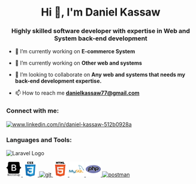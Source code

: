 <h1 align="center">Hi 👋, I'm Daniel Kassaw</h1>
<h3 align="center">Highly skilled software developer with expertise in Web and System back-end development</h3>

- 🔭 I’m currently working on **E-commerce System**
- 🔭 I’m currently working on **Other web and systems**

- 👯 I’m looking to collaborate on **Any web and systems that needs my back-end development expertise.**

- 📫 How to reach me **danielkassaw77@gmail.com**

<h3 align="left">Connect with me:</h3>
<p align="left">
<a href="https://linkedin.com/in/www.linkedin.com/in/daniel-kassaw-512b0928a" target="blank"><img align="center" src="https://raw.githubusercontent.com/rahuldkjain/github-profile-readme-generator/master/src/images/icons/Social/linked-in-alt.svg" alt="www.linkedin.com/in/daniel-kassaw-512b0928a" height="30" width="40" /></a>
</p>

<h3 align="left">Languages and Tools:</h3>
<img src="https://laravel.com/img/logomark.min.svg" alt="Laravel Logo" width="200"/>
<p align="left"> <a href="https://getbootstrap.com" target="_blank" rel="noreferrer"> <img src="https://raw.githubusercontent.com/devicons/devicon/master/icons/bootstrap/bootstrap-plain-wordmark.svg" alt="bootstrap" width="40" height="40"/> </a> <a href="https://www.w3schools.com/css/" target="_blank" rel="noreferrer"> <img src="https://raw.githubusercontent.com/devicons/devicon/master/icons/css3/css3-original-wordmark.svg" alt="css3" width="40" height="40"/> </a> <a href="https://git-scm.com/" target="_blank" rel="noreferrer"> <img src="https://www.vectorlogo.zone/logos/git-scm/git-scm-icon.svg" alt="git" width="40" height="40"/> </a> <a href="https://www.w3.org/html/" target="_blank" rel="noreferrer"> <img src="https://raw.githubusercontent.com/devicons/devicon/master/icons/html5/html5-original-wordmark.svg" alt="html5" width="40" height="40"/> </a> <a href="https://www.mysql.com/" target="_blank" rel="noreferrer"> <img src="https://raw.githubusercontent.com/devicons/devicon/master/icons/mysql/mysql-original-wordmark.svg" alt="mysql" width="40" height="40"/> </a> <a href="https://www.php.net" target="_blank" rel="noreferrer"> <img src="https://raw.githubusercontent.com/devicons/devicon/master/icons/php/php-original.svg" alt="php" width="40" height="40"/> </a> <a href="https://postman.com" target="_blank" rel="noreferrer"> <img src="https://www.vectorlogo.zone/logos/getpostman/getpostman-icon.svg" alt="postman" width="40" height="40"/> </a> </p>
